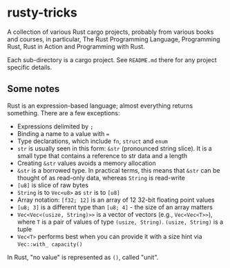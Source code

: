 # rusty-tricks

A collection of various Rust cargo projects, probably from various books and
courses, in particular, The Rust Programming Language, Programming Rust, Rust in
Action and Programming with Rust.

Each sub-directory is a cargo project. See `README.md` there for any project
specific details.

## Some notes

Rust is an expression-based language; almost everything returns something.
There are a few exceptions:

  * Expressions delimited by `;`
  * Binding a name to a value with `=`
  * Type declarations, which include `fn`, `struct` and `enum`
  * `str` is usually seen in this form: `&str` (pronounced string slice). It is
    a small type that contains a reference to str data and a length
  * Creating `&str` values avoids a memory allocation
  * `&str` is a borrowed type. In practical terms, this means that `&str` can be
    thought of as read-only data, whereas `String` is read-write
  * `[u8]` is slice of raw bytes
  * `String` is to `Vec<u8>` as `str` is to `[u8]`
  * Array notation: `[f32; 12]` is an array of 12 32-bit floating point values
  * `[u8; 3]` is a different type than `[u8; 4]` - the size of an array matters
  * `Vec<Vec<(usize, String)>>` is a vector of vectors (e.g., `Vec<Vec<T>>`), 
    where `T` is a pair of values of type `(usize, String)`. `(usize, String)` 
    is a tuple
  * `Vec<T>` performs best when you can provide it with a size hint via 
    `Vec::with_ capacity()`

In Rust, "no value" is represented as `()`, called "unit".


